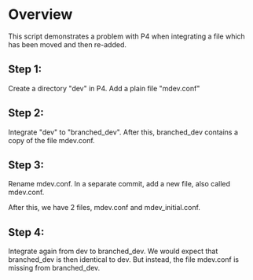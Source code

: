 
Overview
========

This script demonstrates a problem with P4 when integrating a
file which has been moved and then re-added.

Step 1:
-------

Create a directory "dev" in P4. Add a plain file "mdev.conf"

Step 2:
-------

Integrate "dev" to "branched\_dev". After this, branched\_dev
contains a copy of the file mdev.conf.

Step 3:
-------

Rename mdev.conf.
In a separate commit, add a new file, also called mdev.conf.

After this, we have 2 files, mdev.conf and mdev\_initial.conf.

Step 4:
-------

Integrate again from dev to branched\_dev. We would expect that
branched\_dev is then identical to dev. But instead, the file
mdev.conf is missing from branched\_dev.


